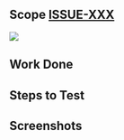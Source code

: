 ## Scope [ISSUE-XXX](https://github.com/cameronolivier/rpstourny/issues/XXX)

![](gifSrc)
## Work Done


## Steps to Test


## Screenshots

